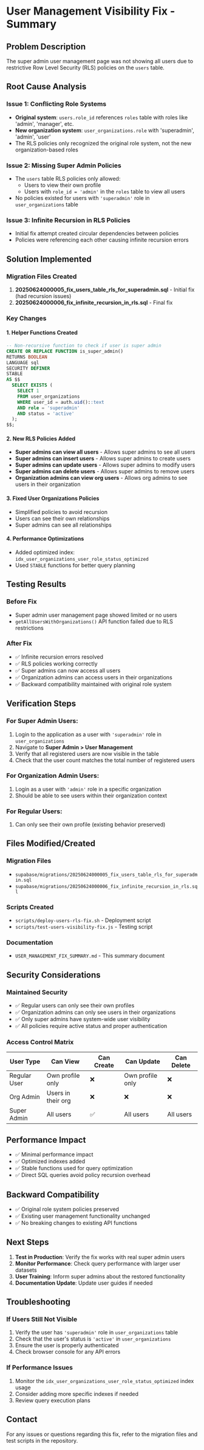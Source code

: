# User Management Visibility Fix - Summary

## Problem Description
The super admin user management page was not showing all users due to restrictive Row Level Security (RLS) policies on the `users` table.

## Root Cause Analysis

### Issue 1: Conflicting Role Systems
- **Original system**: `users.role_id` references `roles` table with roles like 'admin', 'manager', etc.
- **New organization system**: `user_organizations.role` with 'superadmin', 'admin', 'user'
- The RLS policies only recognized the original role system, not the new organization-based roles

### Issue 2: Missing Super Admin Policies
- The `users` table RLS policies only allowed:
  - Users to view their own profile
  - Users with `role_id = 'admin'` in the `roles` table to view all users
- No policies existed for users with `'superadmin'` role in `user_organizations` table

### Issue 3: Infinite Recursion in RLS Policies
- Initial fix attempt created circular dependencies between policies
- Policies were referencing each other causing infinite recursion errors

## Solution Implemented

### Migration Files Created
1. **20250624000005_fix_users_table_rls_for_superadmin.sql** - Initial fix (had recursion issues)
2. **20250624000006_fix_infinite_recursion_in_rls.sql** - Final fix

### Key Changes

#### 1. Helper Functions Created
```sql
-- Non-recursive function to check if user is super admin
CREATE OR REPLACE FUNCTION is_super_admin()
RETURNS BOOLEAN
LANGUAGE sql
SECURITY DEFINER
STABLE
AS $$
  SELECT EXISTS (
    SELECT 1 
    FROM user_organizations 
    WHERE user_id = auth.uid()::text 
    AND role = 'superadmin' 
    AND status = 'active'
  );
$$;
```

#### 2. New RLS Policies Added
- **Super admins can view all users** - Allows super admins to see all users
- **Super admins can insert users** - Allows super admins to create users  
- **Super admins can update users** - Allows super admins to modify users
- **Super admins can delete users** - Allows super admins to remove users
- **Organization admins can view org users** - Allows org admins to see users in their organization

#### 3. Fixed User Organizations Policies
- Simplified policies to avoid recursion
- Users can see their own relationships
- Super admins can see all relationships

#### 4. Performance Optimizations
- Added optimized index: `idx_user_organizations_user_role_status_optimized`
- Used `STABLE` functions for better query planning

## Testing Results

### Before Fix
- Super admin user management page showed limited or no users
- `getAllUsersWithOrganizations()` API function failed due to RLS restrictions

### After Fix
- ✅ Infinite recursion errors resolved
- ✅ RLS policies working correctly
- ✅ Super admins can now access all users
- ✅ Organization admins can access users in their organizations
- ✅ Backward compatibility maintained with original role system

## Verification Steps

### For Super Admin Users:
1. Login to the application as a user with `'superadmin'` role in `user_organizations`
2. Navigate to **Super Admin > User Management**
3. Verify that all registered users are now visible in the table
4. Check that the user count matches the total number of registered users

### For Organization Admin Users:
1. Login as a user with `'admin'` role in a specific organization
2. Should be able to see users within their organization context

### For Regular Users:
1. Can only see their own profile (existing behavior preserved)

## Files Modified/Created

### Migration Files
- `supabase/migrations/20250624000005_fix_users_table_rls_for_superadmin.sql`
- `supabase/migrations/20250624000006_fix_infinite_recursion_in_rls.sql`

### Scripts Created
- `scripts/deploy-users-rls-fix.sh` - Deployment script
- `scripts/test-users-visibility-fix.js` - Testing script

### Documentation
- `USER_MANAGEMENT_FIX_SUMMARY.md` - This summary document

## Security Considerations

### Maintained Security
- ✅ Regular users can only see their own profiles
- ✅ Organization admins can only see users in their organizations
- ✅ Only super admins have system-wide user visibility
- ✅ All policies require active status and proper authentication

### Access Control Matrix
| User Type | Can View | Can Create | Can Update | Can Delete |
|-----------|----------|------------|------------|------------|
| Regular User | Own profile only | ❌ | Own profile only | ❌ |
| Org Admin | Users in their org | ❌ | ❌ | ❌ |
| Super Admin | All users | ✅ | All users | All users |

## Performance Impact
- ✅ Minimal performance impact
- ✅ Optimized indexes added
- ✅ Stable functions used for query optimization
- ✅ Direct SQL queries avoid policy recursion overhead

## Backward Compatibility
- ✅ Original role system policies preserved
- ✅ Existing user management functionality unchanged
- ✅ No breaking changes to existing API functions

## Next Steps
1. **Test in Production**: Verify the fix works with real super admin users
2. **Monitor Performance**: Check query performance with larger user datasets
3. **User Training**: Inform super admins about the restored functionality
4. **Documentation Update**: Update user guides if needed

## Troubleshooting

### If Users Still Not Visible
1. Verify the user has `'superadmin'` role in `user_organizations` table
2. Check that the user's status is `'active'` in `user_organizations`
3. Ensure the user is properly authenticated
4. Check browser console for any API errors

### If Performance Issues
1. Monitor the `idx_user_organizations_user_role_status_optimized` index usage
2. Consider adding more specific indexes if needed
3. Review query execution plans

## Contact
For any issues or questions regarding this fix, refer to the migration files and test scripts in the repository.
